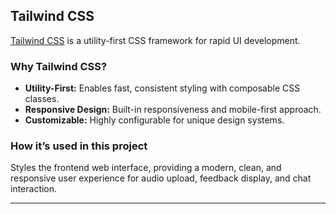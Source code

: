 ## Tailwind CSS

[Tailwind CSS](https://tailwindcss.com/) is a utility-first CSS framework for rapid UI development.

### Why Tailwind CSS?

- **Utility-First:** Enables fast, consistent styling with composable CSS classes.
- **Responsive Design:** Built-in responsiveness and mobile-first approach.
- **Customizable:** Highly configurable for unique design systems.

### How it’s used in this project

Styles the frontend web interface, providing a modern, clean, and responsive user experience for audio upload, feedback display, and chat interaction.

---

